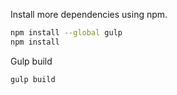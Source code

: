 Install more dependencies using npm.

``` sh
npm install --global gulp
npm install
```

Gulp build

``` sh
gulp build
```
